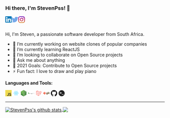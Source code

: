 ### Hi there, I'm StevenPss! 👋

<a href="https://www.linkedin.com/in/stevenselolo/">
  <img align="left" alt="StevenSelolo | Linkedin" width="20px" src="https://raw.githubusercontent.com/stevenpss/stevenpss/main/assets/linkedin.svg" />
</a>
<a href="https://twitter.com/StevenSelolo">
  <img align="left" alt="StevenSelolo | Twitter" width="21px" src="https://raw.githubusercontent.com/stevenpss/stevenpss/main/assets/twitter.svg" />
</a>
<a href="https://www.instagram.com/stevenselolo/">
  <img align="left" alt="StevenSelolo | Instagram" width="21px" src="https://raw.githubusercontent.com/stevenpss/stevenpss/main/assets/instagram.svg" />
</a>

<br />
<br />

Hi, I'm Steven, a passionate software developer from South Africa.

- 🔭 I’m currently working on website clones of popular companies
- 🌱 I’m currently learning ReactJS
- 👯 I’m looking to collaborate on Open Source projects
- 💬 Ask me about anything
- 🥅 2021 Goals: Contribute to Open Source projects
- ⚡ Fun fact: I love to draw and play piano

**Languages and Tools:**

<code><img height="20" src="https://raw.githubusercontent.com/github/explore/80688e429a7d4ef2fca1e82350fe8e3517d3494d/topics/javascript/javascript.png"></code>
<code><img height="20" src="https://raw.githubusercontent.com/github/explore/80688e429a7d4ef2fca1e82350fe8e3517d3494d/topics/react/react.png"></code>
<code><img height="20" src="https://raw.githubusercontent.com/github/explore/80688e429a7d4ef2fca1e82350fe8e3517d3494d/topics/nodejs/nodejs.png"></code>
<code><img height="20" src="https://raw.githubusercontent.com/github/explore/80688e429a7d4ef2fca1e82350fe8e3517d3494d/topics/mongodb/mongodb.png" /></code>
<code><img height="20" src="https://raw.githubusercontent.com/github/explore/80688e429a7d4ef2fca1e82350fe8e3517d3494d/topics/laravel/laravel.png" /></code>
<code><img height="20" src="https://raw.githubusercontent.com/github/explore/80688e429a7d4ef2fca1e82350fe8e3517d3494d/topics/git/git.png" /></code>
<code><img height="20" src="https://raw.githubusercontent.com/github/explore/78df643247d429f6cc873026c0622819ad797942/topics/github/github.png" /></code>
<code><img height="20" src="https://raw.githubusercontent.com/github/explore/80688e429a7d4ef2fca1e82350fe8e3517d3494d/topics/terminal/terminal.png" /></code>

---

<a href="https://github.com/anuraghazra/github-readme-stats">
  <img align="center" src="https://github-readme-stats.vercel.app/api?username=StevenPss&show_icons=true&include_all_commits=true&count_private=true&theme=material-palenight" alt="StevenPss's github stats" />
</a>
<a href="https://github.com/anuraghazra/github-readme-stats">
  <img align="center" src="https://github-readme-stats.vercel.app/api/top-langs/?username=StevenPss&layout=compact&theme=material-palenight" />
</a>
